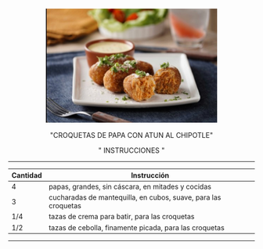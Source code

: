 <p align="center">
<img src="Croquetas.jpg" width="350">
</p>
  
<p align="center"> "CROQUETAS DE PAPA CON ATUN AL CHIPOTLE" </p>

<p align="center"> " INSTRUCCIONES " </p>

--------------------------------------------------------------------------  
| Cantidad| Instrucción                                                   |
| --------| --------------------------------------------------------------|
|  4      | papas, grandes, sin cáscara, en mitades y cocidas             |
|  3      | cucharadas de mantequilla, en cubos, suave, para las croquetas|
|  1/4    | tazas de crema para batir, para las croquetas                 |
|  1/2    | tazas de cebolla, finamente picada, para las croquetas        |
--------------------------------------------------------------------------

